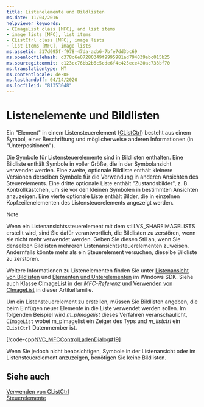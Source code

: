 ```yaml
---
title: Listenelemente und Bildlisten
ms.date: 11/04/2016
helpviewer_keywords:
- CImageList class [MFC], and list items
- image lists [MFC], list items
- CListCtrl class [MFC], image lists
- list items [MFC], image lists
ms.assetid: 317d095f-f978-47da-acb6-7bfe7dd3bc69
ms.openlocfilehash: d378c6e07280349f9995981ad794039ebc015b25
ms.sourcegitcommit: c123cc76bb2b6c5cde6f4c425ece420ac733bf70
ms.translationtype: MT
ms.contentlocale: de-DE
ms.lasthandoff: 04/14/2020
ms.locfileid: "81353048"
---
```

# <a name="list-items-and-image-lists"></a>Listenelemente und Bildlisten

Ein "Element" in einem Listensteuerelement ([CListCtrl](../mfc/reference/clistctrl-class.md)) besteht aus einem Symbol, einer Beschriftung und möglicherweise anderen Informationen (in "Unterpositionen").

Die Symbole für Listensteuerelemente sind in Bildlisten enthalten. Eine Bildliste enthält Symbole in voller Größe, die in der Symbolansicht verwendet werden. Eine zweite, optionale Bildliste enthält kleinere Versionen derselben Symbole für die Verwendung in anderen Ansichten des Steuerelements. Eine dritte optionale Liste enthält "Zustandsbilder", z. B. Kontrollkästchen, um sie vor den kleinen Symbolen in bestimmten Ansichten anzuzeigen. Eine vierte optionale Liste enthält Bilder, die in einzelnen Kopfzeilenelementen des Listensteuerelements angezeigt werden.

> [!NOTE]
> Wenn ein Listenansichtssteuerelement mit dem stilLVS_SHAREIMAGELISTS erstellt wird, sind Sie dafür verantwortlich, die Bildlisten zu zerstören, wenn sie nicht mehr verwendet werden. Geben Sie diesen Stil an, wenn Sie denselben Bildlisten mehreren Listenansichtssteuerelementen zuweisen. Andernfalls könnte mehr als ein Steuerelement versuchen, dieselbe Bildliste zu zerstören.

Weitere Informationen zu Listenelementen finden Sie unter [Listenansicht von Bildlisten](/windows/win32/Controls/using-list-view-controls) und [Elementen und Unterelementen](/windows/win32/Controls/using-list-view-controls) im Windows SDK. Siehe auch Klasse [CImageList](../mfc/reference/cimagelist-class.md) in der *MFC-Referenz* und [Verwenden von CImageList](../mfc/using-cimagelist.md) in dieser Artikelfamilie.

Um ein Listensteuerelement zu erstellen, müssen Sie Bildlisten angeben, die beim Einfügen neuer Elemente in die Liste verwendet werden sollen. Im folgenden Beispiel wird *m_pImagelist* dieses Verfahren veranschaulicht, `CImageList` wobei m_pImagelist ein Zeiger des Typs und *m_listctrl* ein `CListCtrl` Datenmember ist.

[!code-cpp[NVC_MFCControlLadenDialog#19](../mfc/codesnippet/cpp/list-items-and-image-lists_1.cpp)]

Wenn Sie jedoch nicht beabsichtigen, Symbole in der Listenansicht oder im Listensteuerelement anzuzeigen, benötigen Sie keine Bildlisten.

## <a name="see-also"></a>Siehe auch

[Verwenden von CListCtrl](../mfc/using-clistctrl.md)<br/>
[Steuerelemente](../mfc/controls-mfc.md)
